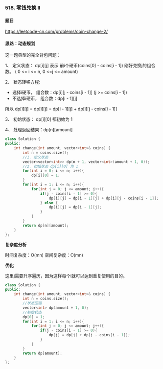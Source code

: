 ### 518. 零钱兑换 II

#### 题目

https://leetcode-cn.com/problems/coin-change-2/

#### 思路：动态规划

这一题典型的完全背包问题：

1、 定义状态： dp[i][j] 表示 前i个硬币(coins[0] - coins[i - 1]) 刚好兑换j的组合数。 ( 0 <= i <= n, 0 <=j <= amount)

2、 状态转移方程: 
- 选择i硬币， 组合数：dp[i][j - coins[i - 1]] (j >= coins[i - 1])
- 不选择i硬币， 组合数：dp[i - 1][j]

所以 dp[i][j] = dp[i][j] = dp[i - 1][j] + dp[i][j - coins[i - 1]]

3、 初始状态： dp[i][0] 都初始为 1

4、 处理返回结果：dp[n][amount] 


```cpp
class Solution {
public:
    int change(int amount, vector<int>& coins) {
        int n = coins.size();
        //1. 定义状态
        vector<vector<int>> dp(n + 1, vector<int>(amount + 1, 0));
        //2. 初始状态 dp[i][0] 为 1
        for(int i = 0; i <= n; i++){
            dp[i][0] = 1;
        }
        for(int i = 1; i <= n; i++){
            for(int j = 0; j <= amount; j++){
                if(j - coins[i - 1] >= 0){
                    dp[i][j] = dp[i - 1][j] + dp[i][j - coins[i - 1]];
                } else {
                    dp[i][j] = dp[i - 1][j];
                }
            }
        }
        return dp[n][amount];
    }
};
```

**复杂度分析**

时间复杂度：O(mn)
空间复杂度：O(mn)

**优化**

这里j需要升序遍历，因为这样每个i就可以达到重复使用的目的。 

```cpp
class Solution {
public:
    int change(int amount, vector<int>& coins) {
        int n = coins.size();
        //状态压缩
        vector<int> dp(amount + 1, 0);
        //初始状态
        dp[0] = 1;
        for(int i = 1; i <= n; i++){
            for(int j = 0; j <= amount; j++){
                if(j - coins[i - 1] >= 0){
                    dp[j] = dp[j] + dp[j - coins[i - 1]];
                }
            }
        }
        return dp[amount];
    }
};
```